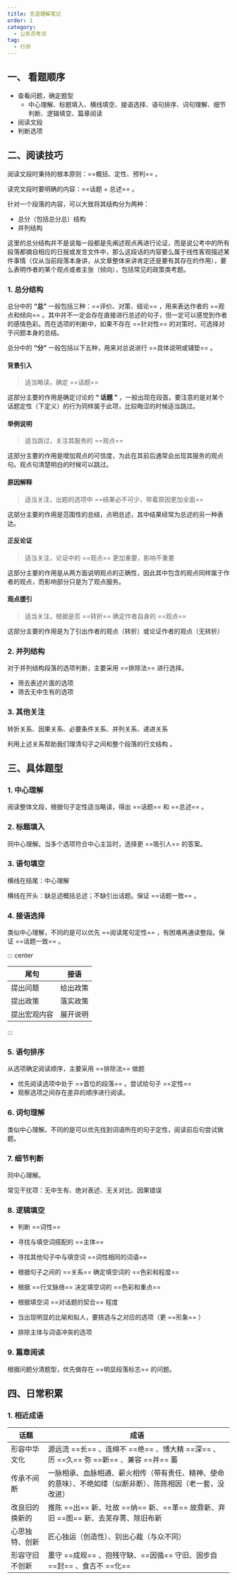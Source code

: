 ```yaml
---
title: 言语理解笔记
order: 1
category:
  - 公务员考试
tag:
  - 行测
---
```


## 一、 看题顺序

- 查看问题，确定题型
  - 中心理解、标题填入、横线填空、接语选择、语句排序、词句理解、细节判断、逻辑填空、篇章阅读
- 阅读文段
- 判断选项

## 二、阅读技巧

阅读文段时秉持的根本原则：==概括、定性、预判== 。

读完文段时要明确的内容：==话题 + 总述== 。

针对一个段落的内容，可以大致将其结构分为两种：

- 总分（包括总分总）结构
- 并列结构

这里的总分结构并不是说每一段都是先阐述观点再进行论证，而是说公考中的所有段落都摘自相应的日报或发言文件中，那么这段话的内容要么属于线性客观描述某件事情（仅从当前段落本身讲，从文章整体来讲肯定还是要有其存在的作用），要么表明作者的某个观点或者主张（倾向），包括常见的政策类考题。

### 1. 总分结构

总分中的 **“总”** 一般包括三种：==评价、对策、结论== ，用来表达作者的 ==观点和倾向== 。其中并不一定会存在直接进行总述的句子，但一定可以感觉到作者的感情色彩。而在选项的判断中，如果不存在 ==针对性== 的对策时，可选择对于问题本身的总结。

总分中的 **“分”** 一般包括以下五种，用来对总说进行 ==具体说明或铺垫== 。

#### 背景引入

> 适当略读，确定 ==话题==

这部分主要的作用是确定讨论的 **“ 话题 ”** ，一般出现在段首。要注意的是对某个话题定性（下定义）的行为同样属于此项，比较晦涩的时候适当跳过。

#### 举例说明

> 适当跳过，关注其服务的 ==观点==

这部分主要的作用是增加观点的可信度，为此在其前后通常会出现其服务的观点句。观点句清楚明白的时候可以跳过。

#### 原因解释

> 适当关注，出题的选项中 ==结果必不可少，带着原因更加全面==

这部分主要的作用是范围性的总结，点明总述，其中结果经常为总述的另一种表达。

#### 正反论证

> 适当关注，论证中的 ==观点== 更加重要，影响不重要

这部分主要的作用是从两方面说明观点的正确性，因此其中包含的观点同样属于作者的观点，而影响部分只是为了观点服务。

#### 观点援引

> 适当关注，根据是否 ==转折== 确定作者自身的 ==观点==

这部分主要的作用是为了引出作者的观点（转折）或论证作者的观点（无转折）

### 2. 并列结构

对于并列结构段落的选项判断，主要采用 ==排除法== 进行选择。

- 筛去表述片面的选项
- 筛去无中生有的选项

### 3. 其他关注

转折关系、因果关系、必要条件关系、并列关系、递进关系

利用上述关系帮助我们理清句子之间和整个段落的行文结构 。

## 三、具体题型

### 1. 中心理解

阅读整体文段，根据句子定性适当略读，得出 ==话题== 和 ==总述== 。

### 2. 标题填入

同中心理解。当多个选项符合中心主旨时，选择更 ==吸引人== 的答案。

### 3. 语句填空

横线在结尾：中心理解

横线在开头：缺总述概括总述；不缺引出话题。保证 ==话题一致== 。

### 4. 接语选择

类似中心理解，不同的是可以优先 ==阅读尾句定性== ，有困难再通读整段。保证 ==话题一致== 。

::: center

| 尾句         | 接语     |
| ------------ | -------- |
| 提出问题     | 给出政策 |
| 提出政策     | 落实政策 |
| 提出宏观内容 | 展开说明 |

:::

### 5. 语句排序

从选项确定阅读顺序，主要采用 ==排除法== 做题

- 优先阅读选项中处于 ==首位的段落== 。尝试给句子 ==定性==
- 观察选项之间存在差异的顺序进行阅读。

### 6. 词句理解

类似中心理解。不同的是可以优先找到词语所在的句子定性，阅读前后句尝试做题。

### 7. 细节判断

同中心理解。

常见干扰项：无中生有、绝对表述、无关对比、因果错误

### 8. 逻辑填空

- 判断 ==词性==
- 寻找与填空词搭配的 ==主体==
- 寻找其他句子中与填空词 ==词性相同的词语==
- 根据句子之间的 ==关系== 确定填空词的 ==色彩和程度==
- 根据 ==行文脉络== 决定填空词的 ==色彩和重点==
- 根据填空词 ==对话题的契合== 程度

- 当出现明显的比喻和拟人，要挑选与之对应的选项（更 ==形象== ）
- 排除主体与词语冲突的选项

### 9. 篇章阅读

根据问题分清题型，优先做存在 ==明显段落标志== 的问题。

## 四、日常积累

### 1. 相近成语

| 话题 | 成语 |
| --- | --- |
| 形容中华文化 | 源远流 ==长== 、连绵不 ==绝== 、博大精 ==深== 、历 ==久== 弥 ==新== 、兼容 ==并== 蓄 |
| 传承不间断 | 一脉相承、血脉相通、薪火相传（带有责任、精神、使命的意味）、不绝如缕（似断非断）、陈陈相因（老一套，没改进） |
| 改良旧的换新的 | 推陈 ==出== 新、吐故 ==纳== 新、==革== 故鼎新、弃旧 ==图== 新、去芜存菁、除旧布新 |
| 心思独特、创新 | 匠心独运（创造性）、别出心裁（与众不同） |
| 形容守旧不创新 | 墨守 ==成规== 、抱残守缺、==因循== 守旧、固步自 ==封== 、食古不 ==化== |
